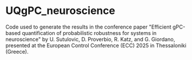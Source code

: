 # UQgPC_neuroscience
Code used to generate the results in the conference paper "Efficient gPC-based quantification of probabilistic robustness for systems in neuroscience" by U. Sutulovic, D. Proverbio, R. Katz, and G. Giordano, presented at the European Control Conference (ECC) 2025 in Thessaloniki (Greece).
